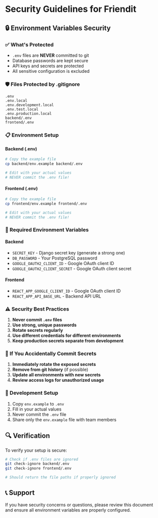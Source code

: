 # Security Guidelines for Friendit

## 🔒 Environment Variables Security

### ✅ What's Protected
- `.env` files are **NEVER** committed to git
- Database passwords are kept secure
- API keys and secrets are protected
- All sensitive configuration is excluded

### 🛡️ Files Protected by .gitignore
```
.env
.env.local
.env.development.local
.env.test.local
.env.production.local
backend/.env
frontend/.env
```

### 📋 Environment Setup

#### Backend (.env)
```bash
# Copy the example file
cp backend/env.example backend/.env

# Edit with your actual values
# NEVER commit the .env file!
```

#### Frontend (.env)
```bash
# Copy the example file  
cp frontend/env.example frontend/.env

# Edit with your actual values
# NEVER commit the .env file!
```

### 🔐 Required Environment Variables

#### Backend
- `SECRET_KEY` - Django secret key (generate a strong one)
- `DB_PASSWORD` - Your PostgreSQL password
- `GOOGLE_OAUTH2_CLIENT_ID` - Google OAuth client ID
- `GOOGLE_OAUTH2_CLIENT_SECRET` - Google OAuth client secret

#### Frontend
- `REACT_APP_GOOGLE_CLIENT_ID` - Google OAuth client ID
- `REACT_APP_API_BASE_URL` - Backend API URL

### ⚠️ Security Best Practices

1. **Never commit `.env` files**
2. **Use strong, unique passwords**
3. **Rotate secrets regularly**
4. **Use different credentials for different environments**
5. **Keep production secrets separate from development**

### 🚨 If You Accidentally Commit Secrets

1. **Immediately rotate the exposed secrets**
2. **Remove from git history** (if possible)
3. **Update all environments with new secrets**
4. **Review access logs for unauthorized usage**

### 📝 Development Setup

1. Copy `env.example` to `.env`
2. Fill in your actual values
3. Never commit the `.env` file
4. Share only the `env.example` file with team members

## 🔍 Verification

To verify your setup is secure:

```bash
# Check if .env files are ignored
git check-ignore backend/.env
git check-ignore frontend/.env

# Should return the file paths if properly ignored
```

## 📞 Support

If you have security concerns or questions, please review this document and ensure all environment variables are properly configured.
